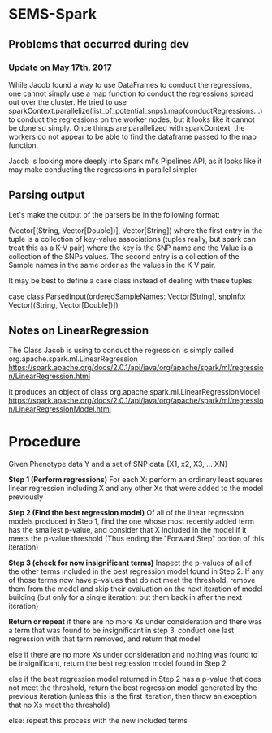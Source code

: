 # SEMS-Spark

## Problems that occurred during dev

### Update on May 17th, 2017
While Jacob found a way to use DataFrames to conduct the regressions, one cannot simply use a map function to conduct the regressions spread out over the cluster. He tried to use sparkContext.parallelize(list_of_potential_snps).map(conductRegressions...) to conduct the regressions on the worker nodes, but it looks like it cannot be done so simply. Once things are parallelized with sparkContext, the workers do not appear to be able to find the dataframe passed to the map function.

Jacob is looking more deeply into Spark ml's Pipelines API, as it looks like it may make conducting the regressions in parallel simpler

## Parsing output
Let's make the output of the parsers be in the following format:

(Vector[(String, Vector[Double])], Vector[String]) where the first entry in the tuple is a collection of key-value associations (tuples really, but spark can treat this as a K-V pair) where the key is the SNP name and the Value is a collection of the SNPs values. The second entry is a collection of the Sample names in the same order as the values in the K-V pair.

It may be best to define a case class instead of dealing with these tuples:

case class ParsedInput(orderedSampleNames: Vector[String], snpInfo: Vector[(String, Vector[Double])])

## Notes on LinearRegression
The Class Jacob is using to conduct the regression is simply called org.apache.spark.ml.LinearRegression
https://spark.apache.org/docs/2.0.1/api/java/org/apache/spark/ml/regression/LinearRegression.html

It produces an object of class org.apache.spark.ml.LinearRegressionModel
https://spark.apache.org/docs/2.0.1/api/java/org/apache/spark/ml/regression/LinearRegressionModel.html

# Procedure

Given Phenotype data Y and a set of SNP data {X1, x2, X3, ... XN}

**Step 1 (Perform regressions)**
For each X:
  perform an ordinary least squares linear regression including X and any other Xs that were added to the model previously

**Step 2 (Find the best regression model)**
Of all of the linear regression models produced in Step 1, find the one whose most recently added term has the smallest p-value, and consider that X included in the model if it meets the p-value threshold (Thus ending the "Forward Step" portion of this iteration)

**Step 3 (check for now insignificant terms)**
Inspect the p-values of all of the other terms included in the best regression model found in Step 2. If any of those terms now have p-values that do not meet the threshold, remove them from the model and skip their evaluation on the next iteration of model building (but only for a single iteration: put them back in after the next iteration)

**Return or repeat**
if there are no more Xs under consideration and there was a term that was found to be insignificant in step 3, conduct one last regression with that term removed, and return that model

else if there are no more Xs under consideration and nothing was found to be insignificant, return the best regression model found in Step 2

else if the best regression model returned in Step 2 has a p-value that does not meet the threshold, return the best regression model generated by the previous iteration (unless this is the first iteration, then throw an exception that no Xs meet the threshold)

else: repeat this process with the new included terms
